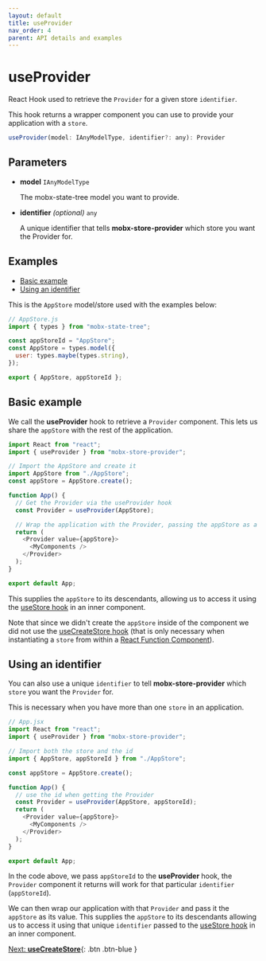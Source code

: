 ```yaml
---
layout: default
title: useProvider
nav_order: 4
parent: API details and examples
---
```


# useProvider

React Hook used to retrieve the `Provider` for a given store `identifier`.

This hook returns a wrapper component you can use to provide your application with a `store`.

```javascript
useProvider(model: IAnyModelType, identifier?: any): Provider
```

## Parameters

- **model** `IAnyModelType`

  The mobx-state-tree model you want to provide.

- **identifier** _(optional)_ `any`

  A unique identifier that tells **mobx-store-provider** which store you want the Provider for.

## Examples

- [Basic example](#basic-example)
- [Using an identifier](#using-an-identifier)

This is the `AppStore` model/store used with the examples below:

```javascript
// AppStore.js
import { types } from "mobx-state-tree";

const appStoreId = "AppStore";
const AppStore = types.model({
  user: types.maybe(types.string),
});

export { AppStore, appStoreId };
```

## Basic example

We call the **useProvider** hook to retrieve a `Provider` component. This lets us share the `appStore` with the rest of the application.

```javascript
import React from "react";
import { useProvider } from "mobx-store-provider";

// Import the AppStore and create it
import AppStore from "./AppStore";
const appStore = AppStore.create();

function App() {
  // Get the Provider via the useProvider hook
  const Provider = useProvider(AppStore);

  // Wrap the application with the Provider, passing the appStore as a value
  return (
    <Provider value={appStore}>
      <MyComponents />
    </Provider>
  );
}

export default App;
```

This supplies the `appStore` to its descendants, allowing us to access it using the [useStore hook](/api/useStore) in an inner component.

Note that since we didn't create the `appStore` inside of the component we did not use the [useCreateStore hook](/api/useCreateStore) (that is only necessary when instantiating a `store` from within a [React Function Component](https://www.robinwieruch.de/react-function-component)).

## Using an identifier

You can also use a unique `identifier` to tell **mobx-store-provider** which `store` you want the `Provider` for.

This is necessary when you have more than one `store` in an application.

```javascript
// App.jsx
import React from "react";
import { useProvider } from "mobx-store-provider";

// Import both the store and the id
import { AppStore, appStoreId } from "./AppStore";

const appStore = AppStore.create();

function App() {
  // use the id when getting the Provider
  const Provider = useProvider(AppStore, appStoreId);
  return (
    <Provider value={appStore}>
      <MyComponents />
    </Provider>
  );
}

export default App;
```

In the code above, we pass `appStoreId` to the **useProvider** hook, the `Provider` component it returns will work for that particular `identifier` (`appStoreId`).

We can then wrap our application with that `Provider` and pass it the `appStore` as its value. This supplies the `appStore` to its descendants allowing us to access it using that unique `identifier` passed to the [useStore hook](/api/useStore) in an inner component.

[Next: **useCreateStore**](/api/useCreateStore){: .btn .btn-blue }
